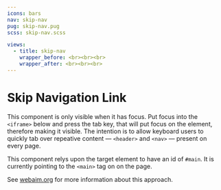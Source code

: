 ```yaml
---
icons: bars
nav: skip-nav
pug: skip-nav.pug
scss: skip-nav.scss

views:
  - title: skip-nav
    wrapper_before: <br><br><br>
    wrapper_after: <br><br><br>
---
```


# Skip Navigation Link

This component is only visible when it has focus. Put focus into the `<iframe>` below and press the tab key, that will put focus on the element, therefore making it visible. The intention is to allow keyboard users to quickly tab over repeative content &mdash; `<header>` and `<nav>` &mdash; present on every page.

This component relys upon the target element to have an id of `#main`. It is currently pointing to the `<main>` tag on on the page.

See [webaim.org](https://webaim.org/techniques/skipnav/) for more information about this approach.

